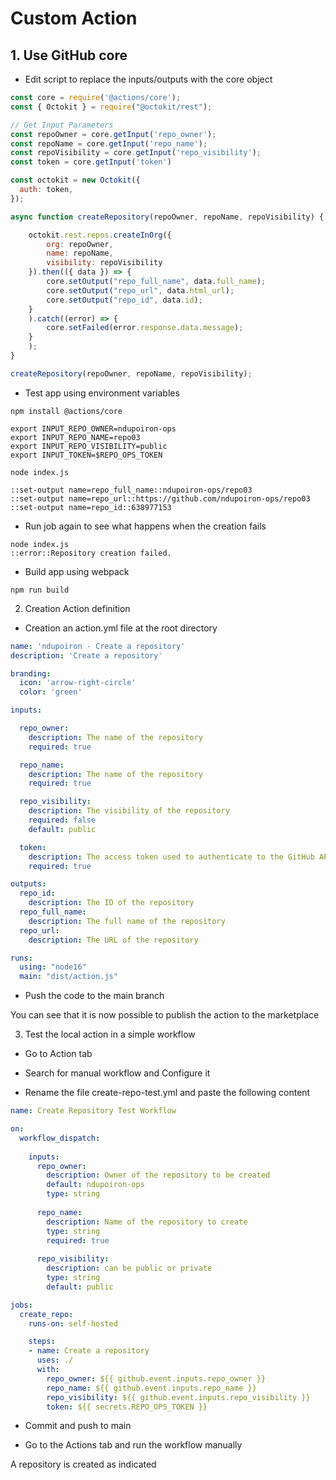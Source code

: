 # Custom Action

## 1. Use GitHub core

* Edit script to replace the inputs/outputs with the core object

```javascript
const core = require('@actions/core');
const { Octokit } = require("@octokit/rest");

// Get Input Parameters
const repoOwner = core.getInput('repo_owner');
const repoName = core.getInput('repo_name');
const repoVisibility = core.getInput('repo_visibility');
const token = core.getInput('token')

const octokit = new Octokit({
  auth: token,
});

async function createRepository(repoOwner, repoName, repoVisibility) {

    octokit.rest.repos.createInOrg({
        org: repoOwner,
        name: repoName,
        visibility: repoVisibility
    }).then(({ data }) => {
        core.setOutput("repo_full_name", data.full_name);
        core.setOutput("repo_url", data.html_url);
        core.setOutput("repo_id", data.id);
    }
    ).catch((error) => {
        core.setFailed(error.response.data.message);
    }
    );
}

createRepository(repoOwner, repoName, repoVisibility);
```

* Test app using environment variables

```shell
npm install @actions/core

export INPUT_REPO_OWNER=ndupoiron-ops
export INPUT_REPO_NAME=repo03
export INPUT_REPO_VISIBILITY=public
export INPUT_TOKEN=$REPO_OPS_TOKEN

node index.js

::set-output name=repo_full_name::ndupoiron-ops/repo03
::set-output name=repo_url::https://github.com/ndupoiron-ops/repo03
::set-output name=repo_id::638977153
```

* Run job again to see what happens when the creation fails

```shell
node index.js 
::error::Repository creation failed.
```

* Build app using webpack

```shell
npm run build
```

2. Creation Action definition

* Creation an action.yml file at the root directory

```yaml
name: 'ndupoiron - Create a repository'
description: 'Create a repository'

branding:
  icon: 'arrow-right-circle'
  color: 'green'

inputs:

  repo_owner:
    description: The name of the repository
    required: true

  repo_name:
    description: The name of the repository
    required: true

  repo_visibility:
    description: The visibility of the repository
    required: false
    default: public

  token:
    description: The access token used to authenticate to the GitHub API
    required: true

outputs:
  repo_id:
    description: The ID of the repository
  repo_full_name:
    description: The full name of the repository
  repo_url:
    description: The URL of the repository

runs:
  using: "node16"
  main: "dist/action.js"
```  

* Push the code to the main branch

You can see that it is now possible to publish the action to the marketplace

3. Test the local action in a simple workflow

* Go to Action tab

* Search for manual workflow and Configure it
 
* Rename the file create-repo-test.yml and paste the following content

```yaml
name: Create Repository Test Workflow

on:
  workflow_dispatch:
    
    inputs:
      repo_owner:
        description: Owner of the repository to be created
        default: ndupoiron-ops
        type: string
      
      repo_name:
        description: Name of the repository to create
        type: string
        required: true
        
      repo_visibility:
        description: can be public or private
        type: string
        default: public

jobs:
  create_repo:
    runs-on: self-hosted

    steps:
    - name: Create a repository
      uses: ./
      with:
        repo_owner: ${{ github.event.inputs.repo_owner }}
        repo_name: ${{ github.event.inputs.repo_name }}
        repo_visibility: ${{ github.event.inputs.repo_visibility }}
        token: ${{ secrets.REPO_OPS_TOKEN }}
```

* Commit and push to main

* Go to the Actions tab and run the workflow manually

A repository is created as indicated
